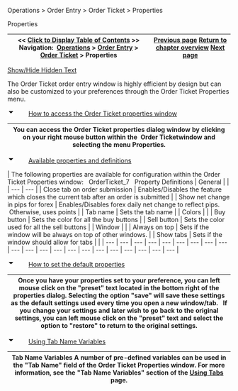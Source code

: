 ﻿


Operations \> Order Entry \> Order Ticket \> Properties






















Properties







| \<\< [Click to Display Table of Contents](properties_order_ticket.md) \>\> **Navigation:**     [Operations](operations-1.md) \> [Order Entry](order_entry-1.md) \> [Order Ticket](order_ticket-1.md) \> Properties | [Previous page](submitting_orders_order_ticket-1.md) [Return to chapter overview](order_ticket-1.md) [Next page](superdom-1.md) |
| --- | --- |




[Show/Hide Hidden Text](javascript:HMToggleExpandAll(!HMAnyToggleOpen()) "Click to open/close expanding sections")









The Order Ticket order entry window is highly efficient by design but can also be customized to your preferences through the Order Ticket Properties menu.


![tog_minus](tog_minus-1.gif)        [How to access the Order Ticket properties window](javascript:HMToggle('toggle','HowToAccessTheOrderTicketPropertiesWindow','HowToAccessTheOrderTicketPropertiesWindow_ICON'))




| You can access the Order Ticket properties dialog window by clicking on your right mouse button within the  Order Ticketwindow and selecting the menu Properties. |
| --- |



![tog_minus](tog_minus-1.gif)        [Available properties and definitions](javascript:HMToggle('toggle','AvailablePropertiesAndDefinitions','AvailablePropertiesAndDefinitions_ICON'))




| The following properties are available for configuration within the Order Ticket Properties window:   OrderTicket_7   Property Definitions   | General |  | | --- | --- | | Close tab on order submission | Enables/Disables the feature which closes the current tab after an order is submitted | | Show net change in pips for forex | Enables/Disables forex daily net change to reflect pips.  Otherwise, uses points | | Tab name | Sets the tab name | | Colors |  | | Buy button | Sets the color for all the buy buttons | | Sell button | Sets the color used for all the sell buttons | | Window |  | | Always on top | Sets if the window will be always on top of other windows. | | Show tabs | Sets if the window should allow for tabs | |
| --- | --- | --- | --- | --- | --- | --- | --- | --- | --- | --- | --- | --- | --- | --- | --- | --- | --- | --- | --- | --- |



![tog_minus](tog_minus-1.gif)        [How to set the default properties](javascript:HMToggle('toggle','HowToSetTheDefaultProperties','HowToSetTheDefaultProperties_ICON'))




| Once you have your properties set to your preference, you can left mouse click on the "preset" text located in the bottom right of the properties dialog. Selecting the option "save" will save these settings as the default settings used every time you open a new window/tab.   If you change your settings and later wish to go back to the original settings, you can left mouse click on the "preset" text and select the option to "restore" to return to the original settings. |
| --- |



![tog_minus](tog_minus-1.gif)        [Using Tab Name Variables](javascript:HMToggle('toggle','UsingTabNameVariables','UsingTabNameVariables_ICON'))




| Tab Name Variables A number of pre\-defined variables can be used in the "Tab Name" field of the Order Ticket Properties window. For more information, see the "Tab Name Variables" section of the [Using Tabs](using_tabs-1.md) page. |
| --- |










